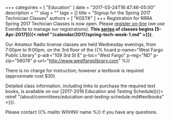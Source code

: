 +++
categories = [ "Education" ]
date = "2017-03-24T16:47:46-05:00"
description = ""
slug = ""
tags = []
title = "Signup for the Spring 2017 Technician Classes"
authors = [ "K0STK" ]
+++
Registration for RRRA Spring 2017 Techician Classes is now open. Please
[register on-line](https://www.eventbrite.com/e/amateur-radio-license-class-tickets-32748914886?ref=estw)
(we use Eventbrite to manage our registrations). **This
[series](/dates/spring-2017-technician)
of classes begins
[5-Apr-2017]({{< relref "/calendar/2017/spring-tech-week-1.md" >}})**.
<!--more-->

Our Amateur Radio license classes are
held Wednesday evenings, from 7:00pm to 9:00pm, on the 3rd floor of the 
{{% hcard p-name="West Fargo Public Library" p-adr="109 3rd St E" p-loc="West Fargo" p-reg="ND" p-zip="58078" p-url="http://www.westfargolibrary.com" %}}

There is no charge for instruction; however a textbook is required
(approximate cost $30).

Detailed class information, including links to purchase the required
text books, is available on our
[2017-2018 Education and Testing Schedule]({{< relref "/about/committees/education-and-testing-schedule.md#textbooks" >}}).

Please contact {{% mailto W0HNV name %}} if you have any questions.
